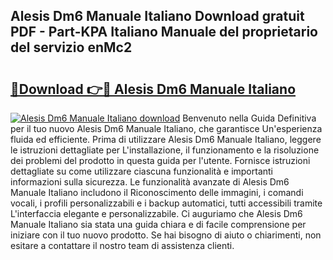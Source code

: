 ## Alesis Dm6 Manuale Italiano Download gratuit PDF - Part-KPA Italiano Manuale del proprietario del servizio enMc2

# <h2><a href="http://dfbmqqq.blite.top/?on=Alesis+Dm6+Manuale+Italiano">🔗Download 👉🔴 Alesis Dm6 Manuale Italiano</a></h2>

[![Alesis Dm6 Manuale Italiano download](https://i.imgur.com/lujVjoI.png)](http://dfbmqqq.blite.top/?on=Alesis+Dm6+Manuale+Italiano)
Benvenuto nella Guida Definitiva per il tuo nuovo Alesis Dm6 Manuale Italiano, che garantisce Un'esperienza fluida ed efficiente. Prima di utilizzare Alesis Dm6 Manuale Italiano, leggere le istruzioni dettagliate per L'installazione, il funzionamento e la risoluzione dei problemi del prodotto in questa guida per l'utente. Fornisce istruzioni dettagliate su come utilizzare ciascuna funzionalità e importanti informazioni sulla sicurezza. Le funzionalità avanzate di Alesis Dm6 Manuale Italiano includono il Riconoscimento delle immagini, i comandi vocali, i profili personalizzabili e i backup automatici, tutti accessibili tramite L'interfaccia elegante e personalizzabile. Ci auguriamo che Alesis Dm6 Manuale Italiano sia stata una guida chiara e di facile comprensione per iniziare con il tuo nuovo prodotto. Se hai bisogno di aiuto o chiarimenti, non esitare a contattare il nostro team di assistenza clienti.
